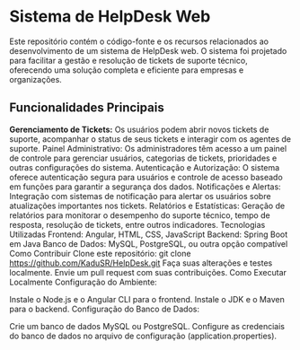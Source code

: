 # Sistema de HelpDesk Web


Este repositório contém o código-fonte e os recursos relacionados ao desenvolvimento de um sistema de HelpDesk web. O sistema foi projetado para facilitar a gestão e resolução de tickets de suporte técnico, oferecendo uma solução completa e eficiente para empresas e organizações.

## Funcionalidades Principais

**Gerenciamento de Tickets:** Os usuários podem abrir novos tickets de suporte, acompanhar o status de seus tickets e interagir com os agentes de suporte.
Painel Administrativo: Os administradores têm acesso a um painel de controle para gerenciar usuários, categorias de tickets, prioridades e outras configurações do sistema.
Autenticação e Autorização: O sistema oferece autenticação segura para usuários e controle de acesso baseado em funções para garantir a segurança dos dados.
Notificações e Alertas: Integração com sistemas de notificação para alertar os usuários sobre atualizações importantes nos tickets.
Relatórios e Estatísticas: Geração de relatórios para monitorar o desempenho do suporte técnico, tempo de resposta, resolução de tickets, entre outros indicadores.
Tecnologias Utilizadas
Frontend: Angular, HTML, CSS, JavaScript
Backend: Spring Boot em Java
Banco de Dados: MySQL, PostgreSQL, ou outra opção compatível
Como Contribuir
Clone este repositório: git clone https://github.com/KaduSR/HelpDesk.git
Faça suas alterações e testes localmente.
Envie um pull request com suas contribuições.
Como Executar Localmente
Configuração do Ambiente:

Instale o Node.js e o Angular CLI para o frontend.
Instale o JDK e o Maven para o backend.
Configuração do Banco de Dados:

Crie um banco de dados MySQL ou PostgreSQL.
Configure as credenciais do banco de dados no arquivo de configuração (application.properties).
